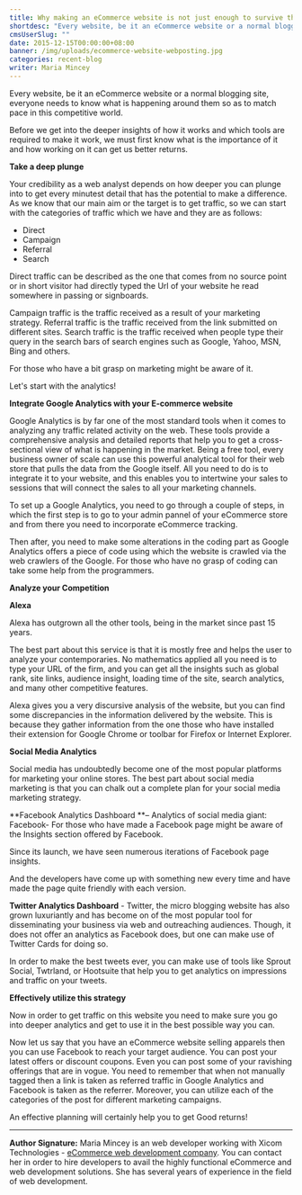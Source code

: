```yaml
---
title: Why making an eCommerce website is not just enough to survive the competition?
shortdesc: "Every website, be it an eCommerce website or a normal blogging site, everyone needs to know what is happening around them so as to match pace in this competitive world."
cmsUserSlug: ""
date: 2015-12-15T00:00:00+08:00
banner: /img/uploads/ecommerce-website-webposting.jpg
categories: recent-blog
writer: Maria Mincey
---
```


Every website, be it an eCommerce website or a normal blogging site, everyone needs to know what is happening around them so as to match pace in this competitive world.

Before we get into the deeper insights of how it works and which tools are required to make it work, we must first know what is the importance of it and how working on it can get us better returns. 

**Take a deep plunge**

Your credibility as a web analyst depends on how deeper you can plunge into to get every minutest detail that has the potential to make a difference. As we know that our main aim or the target is to get traffic, so we can start with the categories of traffic which we have and they are as follows: 

<ul class="circle-list"><li>Direct</li><li>Campaign</li><li>Referral</li><li>Search </li></ul>

Direct traffic can be described as the one that comes from no source point or in short visitor had directly typed the Url of your website he read somewhere in passing or signboards.

Campaign traffic is the traffic received as a result of your marketing strategy. Referral traffic is the traffic received from the link submitted on different sites. Search traffic is the traffic received when people type their query in the search bars of search engines such as Google, Yahoo, MSN, Bing and others. 

For those who have a bit grasp on marketing might be aware of it.

Let's start with the analytics! 

**Integrate Google Analytics with your E-commerce website** 

Google Analytics is by far one of the most standard tools when it comes to analyzing any traffic related activity on the web. These tools provide a comprehensive analysis and detailed reports that help you to get a cross-sectional view of what is happening in the market. Being a free tool, every business owner of scale can use this powerful analytical tool for their web store that pulls the data from the Google itself. All you need to do is to integrate it to your website, and this enables you to intertwine your sales to sessions that will connect the sales to all your marketing channels. 

To set up a Google Analytics, you need to go through a couple of steps, in which the first step is to go to your admin pannel of your eCommerce store and from there you need to incorporate eCommerce tracking. 

Then after, you need to make some alterations in the coding part as Google Analytics offers a piece of code using which the website is crawled via the web crawlers of the Google. For those who have no grasp of coding can take some help from the programmers.

**Analyze your Competition**

**Alexa**

Alexa has outgrown all the other tools, being in the market since past 15 years.

The best part about this service is that it is mostly free and helps the user to analyze your contemporaries. No mathematics applied all you need is to type your URL of the firm, and you can get all the insights such as global rank, site links, audience insight, loading time of the site, search analytics, and many other competitive features.

Alexa gives you a very discursive analysis of the website, but you can find some discrepancies in the information delivered by the website. This is because they gather information from the one those who have installed their extension for Google Chrome or toolbar for Firefox or Internet Explorer.

**Social Media Analytics**

Social media has undoubtedly become one of the most popular platforms for marketing your online stores. The best part about social media marketing is that you can chalk out a complete plan for your social media marketing strategy.

**Facebook Analytics Dashboard **– Analytics of social media giant: Facebook- For those who have made a Facebook page might be aware of the Insights section offered by Facebook. 

Since its launch, we have seen numerous iterations of Facebook page insights. 

And the developers have come up with something new every time and have made the page quite friendly with each version.

**Twitter Analytics Dashboard** - Twitter, the micro blogging website has also grown luxuriantly and has become on of the most popular tool for disseminating your business via web and outreaching audiences. Though, it does not offer an analytics as Facebook does, but one can make use of Twitter Cards for doing so.

In order to make the best tweets ever, you can make use of tools like Sprout Social, Twtrland, or Hootsuite that help you to get analytics on impressions and traffic on your tweets.

**Effectively utilize this strategy**

Now in order to get traffic on this website you need to make sure you go into deeper analytics and get to use it in the best possible way you can.

Now let us say that you have an eCommerce website selling apparels then you can use Facebook to reach your target audience. You can post your latest offers or discount coupons. Even you can post some of your ravishing offerings that are in vogue. You need to remember that when not manually tagged then a link is taken as referred traffic in Google Analytics and Facebook is taken as the referrer. Moreover, you can utilize each of the categories of the post for different marketing campaigns.

An effective planning will certainly help you to get Good returns!

<hr>

<strong>Author Signature:</strong> Maria Mincey is an web developer working with Xicom Technologies - <a href="http://www.xicom.biz/solutions/business/ecommerce.html" target="_blank">eCommerce web development company</a>. You can contact her in order to hire developers to avail the highly functional eCommerce and web development solutions. She has several years of experience in the field of web development.